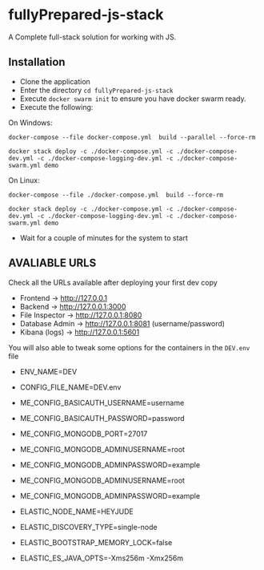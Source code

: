 # fullyPrepared-js-stack


A Complete full-stack solution for working with JS. 


## Installation

- Clone the application
- Enter the directory `cd fullyPrepared-js-stack`
- Execute `docker swarm init` to ensure you have docker swarm ready.
- Execute the following: 


On Windows:
```
docker-compose --file docker-compose.yml  build --parallel --force-rm

docker stack deploy -c ./docker-compose.yml -c ./docker-compose-dev.yml -c ./docker-compose-logging-dev.yml -c ./docker-compose-swarm.yml demo
```

On Linux:
```
docker-compose --file ./docker-compose.yml  build --force-rm

docker stack deploy -c ./docker-compose.yml -c ./docker-compose-dev.yml -c ./docker-compose-logging-dev.yml -c ./docker-compose-swarm.yml demo
```

- Wait for a couple of minutes for the system to start


## AVALIABLE URLS

Check all the URLs available after deploying your first dev copy

- Frontend -> http://127.0.0.1
- Backend -> http://127.0.0.1:3000
- File Inspector -> http://127.0.0.1:8080
- Database Admin -> http://127.0.0.1:8081 (username/password)
- Kibana (logs) -> http://127.0.0.1:5601


You will also able to tweak some options for the containers in the `DEV.env` file


- ENV_NAME=DEV
- CONFIG_FILE_NAME=DEV.env
- ME_CONFIG_BASICAUTH_USERNAME=username
- ME_CONFIG_BASICAUTH_PASSWORD=password

- ME_CONFIG_MONGODB_PORT=27017
- ME_CONFIG_MONGODB_ADMINUSERNAME=root
- ME_CONFIG_MONGODB_ADMINPASSWORD=example
- ME_CONFIG_MONGODB_ADMINUSERNAME=root
- ME_CONFIG_MONGODB_ADMINPASSWORD=example

- ELASTIC_NODE_NAME=HEYJUDE
- ELASTIC_DISCOVERY_TYPE=single-node
- ELASTIC_BOOTSTRAP_MEMORY_LOCK=false
- ELASTIC_ES_JAVA_OPTS=-Xms256m -Xmx256m
